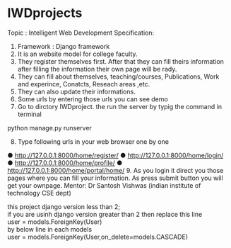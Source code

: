 # IWDprojects

Topic : Intelligent Web Development
Specification:
1. Framework : Django framework
2. It is an website model for college faculty.
3. They register themselves first. After that they can fill theirs
information after filling the information their own page will be rady.
4. They can fill about themselves, teaching/courses, Publications, Work
and experince, Conatcts, Reseach areas ,etc.
5. They can also update their informations.
6. Some urls by entering those urls you can see demo
7. Go to dirctory IWDproject.
the run the server by typig the command in terminal

python manage.py runserver

8. Type following urls in your web browser one by one

● http://127.0.0.1:8000/home/register/
● http://127.0.0.1:8000/home/login/
● http://127.0.0.1:8000/home/profile/
● http://127.0.0.1:8000/home/portal/home/
9. As you login it direct you those pages where you can fill your
information. As press submit button you will get your ownpage.
Mentor: Dr Santosh Vishwas (indian institute of technology CSE dept)<br>

this project django version less than 2;<br>
if you are usinh django version greater than 2 then replace
this line <br>
 user = models.ForeignKey(User)<br>
 by below line in each models<br>
  user = models.ForeignKey(User,on_delete=models.CASCADE)
